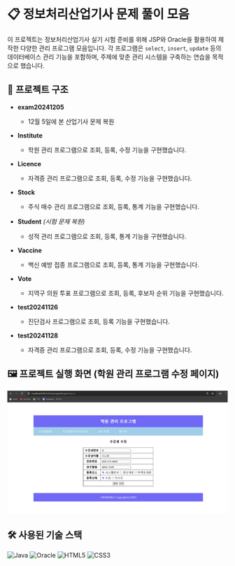 # 📋 정보처리산업기사 문제 풀이 모음

이 프로젝트는 정보처리산업기사 실기 시험 준비를 위해 JSP와 Oracle을 활용하여 제작한 다양한 관리 프로그램 모음입니다. 각 프로그램은 `select`, `insert`, `update` 등의 데이터베이스 관리 기능을 포함하며, 주제에 맞춘 관리 시스템을 구축하는 연습을 목적으로 했습니다.

## 📂 프로젝트 구조

- **exam20241205**  
  - 12월 5일에 본 산업기사 문제 복원

- **Institute**  
  - 학원 관리 프로그램으로 조회, 등록, 수정 기능을 구현했습니다.
  
- **Licence**  
  - 자격증 관리 프로그램으로 조회, 등록, 수정 기능을 구현했습니다.
  
- **Stock**  
  - 주식 매수 관리 프로그램으로 조회, 등록, 통계 기능을 구현했습니다.
  
- **Student** *(시험 문제 복원)*  
  - 성적 관리 프로그램으로 조회, 등록, 통계 기능을 구현했습니다.
  
- **Vaccine**  
  - 백신 예방 접종 프로그램으로 조회, 등록, 통계 기능을 구현했습니다.
  
- **Vote**  
  - 지역구 의원 투표 프로그램으로 조회, 등록, 후보자 순위 기능을 구현했습니다.

- **test20241126**  
  - 진단검사 프로그램으로 조회, 등록 기능을 구현했습니다.

- **test20241128**  
  - 자격증 관리 프로그램으로 조회, 등록, 수정 기능을 구현했습니다.

## 🖼️ 프로젝트 실행 화면 (학원 관리 프로그램 수정 페이지)
<p align="center">
  <img src="./readme.png" alt="image" width="600">
</p>

## 🛠️ 사용된 기술 스택

![Java](https://img.shields.io/badge/Java-JSP-007396?style=flat-square&logo=java&logoColor=white) 
![Oracle](https://img.shields.io/badge/Oracle-DB-F80000?style=flat-square&logo=oracle&logoColor=white) 
![HTML5](https://img.shields.io/badge/HTML5-E34F26?style=flat-square&logo=html5&logoColor=white) 
![CSS3](https://img.shields.io/badge/CSS3-1572B6?style=flat-square&logo=css3&logoColor=white)